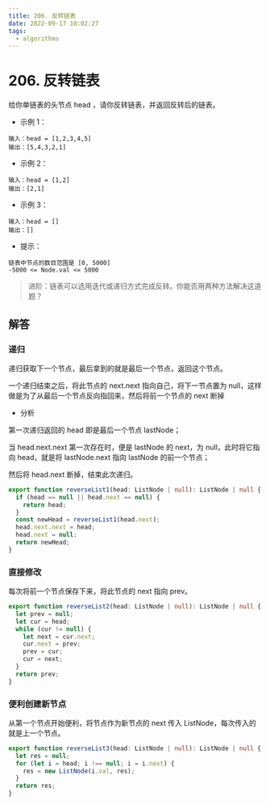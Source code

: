 ```yaml
---
title: 206. 反转链表
date: 2022-09-17 10:02:27
tags:
  - algorithms
---
```


# 206. 反转链表

给你单链表的头节点 head ，请你反转链表，并返回反转后的链表。

- 示例 1：

```
输入：head = [1,2,3,4,5]
输出：[5,4,3,2,1]
```

- 示例 2：

```
输入：head = [1,2]
输出：[2,1]
```

- 示例 3：

```
输入：head = []
输出：[]
```

- 提示：

```
链表中节点的数目范围是 [0, 5000]
-5000 <= Node.val <= 5000
```

> 进阶：链表可以选用迭代或递归方式完成反转。你能否用两种方法解决这道题？

## 解答

### 递归

递归获取下一个节点，最后拿到的就是最后一个节点，返回这个节点。

一个递归结束之后，将此节点的 next.next 指向自己，将下一节点置为 null，这样做是为了从最后一个节点反向指回来，然后将前一个节点的 next 断掉

- 分析

第一次递归返回的 head 即是最后一个节点 lastNode；

当 head.next.next 第一次存在时，便是 lastNode 的 next，为 null，此时将它指向 head，就是将 lastNode.next 指向 lastNode 的前一个节点；

然后将 head.next 断掉，结束此次递归。

```ts
export function reverseList1(head: ListNode | null): ListNode | null {
  if (head == null || head.next == null) {
    return head;
  }
  const newHead = reverseList1(head.next);
  head.next.next = head;
  head.next = null;
  return newHead;
}
```

### 直接修改

每次将前一个节点保存下来，将此节点的 next 指向 prev。

```ts
export function reverseList2(head: ListNode | null): ListNode | null {
  let prev = null;
  let cur = head;
  while (cur != null) {
    let next = cur.next;
    cur.next = prev;
    prev = cur;
    cur = next;
  }
  return prev;
}
```

### 便利创建新节点

从第一个节点开始便利，将节点作为新节点的 next 传入 ListNode，每次传入的就是上一个节点。

```ts
export function reverseList3(head: ListNode | null): ListNode | null {
  let res = null;
  for (let i = head; i !== null; i = i.next) {
    res = new ListNode(i.val, res);
  }
  return res;
}
```
